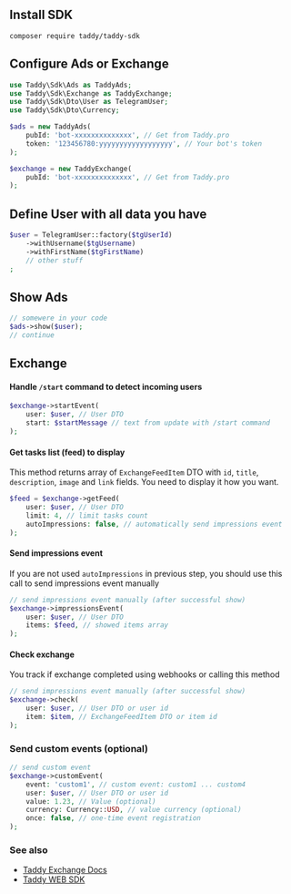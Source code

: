 ## Install SDK
```shell
composer require taddy/taddy-sdk
```

## Configure Ads or Exchange
```php
use Taddy\Sdk\Ads as TaddyAds;
use Taddy\Sdk\Exchange as TaddyExchange;
use Taddy\Sdk\Dto\User as TelegramUser;
use Taddy\Sdk\Dto\Currency;

$ads = new TaddyAds(
    pubId: 'bot-xxxxxxxxxxxxxx', // Get from Taddy.pro
    token: '123456780:yyyyyyyyyyyyyyyyyy', // Your bot's token
);

$exchange = new TaddyExchange(
    pubId: 'bot-xxxxxxxxxxxxxx', // Get from Taddy.pro
);
```

## Define User with all data you have 
```php
$user = TelegramUser::factory($tgUserId)
    ->withUsername($tgUsername)
    ->withFirstName($tgFirstName)
    // other stuff
;
```
## Show Ads
```php
// somewere in your code
$ads->show($user);
// continue
```

## Exchange
#### Handle `/start` command to detect incoming users
```php
$exchange->startEvent(
    user: $user, // User DTO
    start: $startMessage // text from update with /start command
);
```
#### Get tasks list (feed) to display
This method returns array of `ExchangeFeedItem` DTO with `id`, `title`, `description`, `image` and `link` fields.
You need to display it how you want.
```php
$feed = $exchange->getFeed(
    user: $user, // User DTO
    limit: 4, // limit tasks count
    autoImpressions: false, // automatically send impressions event    
);
```
#### Send impressions event
If you are not used `autoImpressions` in previous step, you should use this call to send impressions event manually
```php
// send impressions event manually (after successful show)
$exchange->impressionsEvent(
    user: $user, // User DTO
    items: $feed, // showed items array    
);
```
#### Check exchange
You track if exchange completed using webhooks or calling this method
```php
// send impressions event manually (after successful show)
$exchange->check(
    user: $user, // User DTO or user id
    item: $item, // ExchangeFeedItem DTO or item id   
);
```
### Send custom events (optional)
```php
// send custom event
$exchange->customEvent(
    event: 'custom1', // custom event: custom1 ... custom4 
    user: $user, // User DTO or user id
    value: 1.23, // Value (optional)
    currency: Currency::USD, // value currency (optional)
    once: false, // one-time event registration
);
```

### See also
- [Taddy Exchange Docs](https://dent-cacao-26b.notion.site/SDK-1a02599ec91e800ba6e5d4ebd027b620)
- [Taddy WEB SDK](https://www.npmjs.com/package/taddy-sdk)